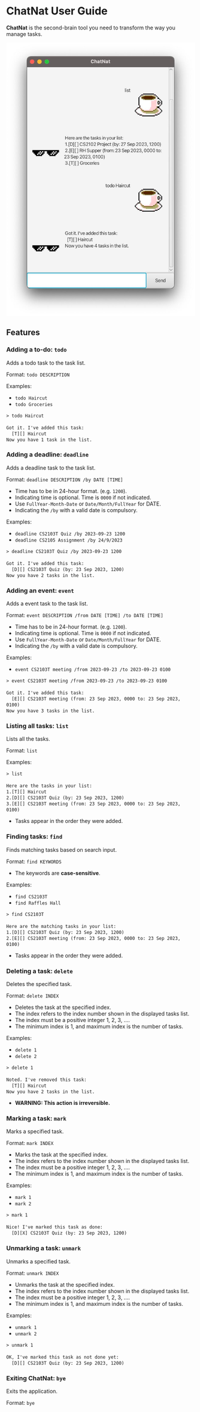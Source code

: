 # ChatNat User Guide

**ChatNat** is the second-brain tool you need to transform the way you manage
tasks.

![Sample Screenshot of ChatNat](Ui.png)

## Features

### Adding a to-do: `todo`

Adds a todo task to the task list.

Format: `todo DESCRIPTION`

Examples:

- `todo Haircut`
- `todo Groceries`

```
> todo Haircut

Got it. I've added this task:
  [T][] Haircut
Now you have 1 task in the list.
```

### Adding a deadline: `deadline`

Adds a deadline task to the task list.

Format: `deadline DESCRIPTION /by DATE [TIME]`

- Time has to be in 24-hour format. (e.g. `1200`).
- Indicating time is optional. Time is `0000` if not indicated.
- Use `FullYear-Month-Date` or `Date/Month/FullYear` for DATE.
- Indicating the `/by` with a valid date is compulsory.

Examples:

- `deadline CS2103T Quiz /by 2023-09-23 1200`
- `deadline CS2105 Assignment /by 24/9/2023`

```
> deadline CS2103T Quiz /by 2023-09-23 1200

Got it. I've added this task:
  [D][] CS2103T Quiz (by: 23 Sep 2023, 1200)
Now you have 2 tasks in the list.
```

### Adding an event: `event`

Adds a event task to the task list.

Format: `event DESCRIPTION /from DATE [TIME] /to DATE [TIME]`

- Time has to be in 24-hour format. (e.g. `1200`).
- Indicating time is optional. Time is `0000` if not indicated.
- Use `FullYear-Month-Date` or `Date/Month/FullYear` for DATE.
- Indicating the `/by` with a valid date is compulsory.

Examples:

- `event CS2103T meeting /from 2023-09-23 /to 2023-09-23 0100`

```
> event CS2103T meeting /from 2023-09-23 /to 2023-09-23 0100

Got it. I've added this task:
  [E][] CS2103T meeting (from: 23 Sep 2023, 0000 to: 23 Sep 2023, 0100)
Now you have 3 tasks in the list.
```

### Listing all tasks: `list`

Lists all the tasks.

Format: `list`

Examples:

```
> list

Here are the tasks in your list:
1.[T][] Haircut
2.[D][] CS2103T Quiz (by: 23 Sep 2023, 1200)
3.[E][] CS2103T meeting (from: 23 Sep 2023, 0000 to: 23 Sep 2023, 0100)
```

- Tasks appear in the order they were added.

### Finding tasks: `find`

Finds matching tasks based on search input.

Format: `find KEYWORDS`

- The keywords are **case-sensitive**.

Examples:

- `find CS2103T`
- `find Raffles Hall`

```
> find CS2103T

Here are the matching tasks in your list:
1.[D][] CS2103T Quiz (by: 23 Sep 2023, 1200)
2.[E][] CS2103T meeting (from: 23 Sep 2023, 0000 to: 23 Sep 2023, 0100)
```

- Tasks appear in the order they were added.

### Deleting a task: `delete`

Deletes the specified task.

Format: `delete INDEX`

- Deletes the task at the specified index.
- The index refers to the index number shown in the displayed tasks list.
- The index must be a positive integer 1, 2, 3, ….
- The minimum index is 1, and maximum index is the number of tasks.

Examples:

- `delete 1`
- `delete 2`

```
> delete 1

Noted. I've removed this task:
  [T][] Haircut
Now you have 2 tasks in the list.
```

- **WARNING: This action is irreversible.**

### Marking a task: `mark`

Marks a specified task.

Format: `mark INDEX`

- Marks the task at the specified index.
- The index refers to the index number shown in the displayed tasks list.
- The index must be a positive integer 1, 2, 3, ….
- The minimum index is 1, and maximum index is the number of tasks.

Examples:

- `mark 1`
- `mark 2`

```
> mark 1

Nice! I've marked this task as done:
  [D][X] CS2103T Quiz (by: 23 Sep 2023, 1200)
```

### Unmarking a task: `unmark`

Unmarks a specified task.

Format: `unmark INDEX`

- Unmarks the task at the specified index.
- The index refers to the index number shown in the displayed tasks list.
- The index must be a positive integer 1, 2, 3, ….
- The minimum index is 1, and maximum index is the number of tasks.

Examples:

- `unmark 1`
- `unmark 2`

```
> unmark 1

OK, I've marked this task as not done yet:
  [D][] CS2103T Quiz (by: 23 Sep 2023, 1200)
```

### Exiting ChatNat: `bye`

Exits the application.

Format: `bye`
